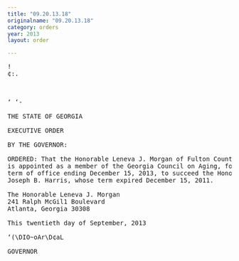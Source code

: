 ```yaml
---
title: "09.20.13.18"
originalname: "09.20.13.18"
category: orders
year: 2013
layout: order

---
```

<pre>
!
¢:.

   

‘ ‘-

THE STATE OF GEORGIA

EXECUTIVE ORDER

BY THE GOVERNOR:

ORDERED: That the Honorable Leneva J. Morgan of Fulton County, Georgia,
is appointed as a member of the Georgia Council on Aging, for a
term of office ending December 15, 2013, to succeed the Honorable
Joseph B. Harris, whose term expired December 15, 2011.

The Honorable Leneva J. Morgan
241 Ralph McGil1 Boulevard
Atlanta, Georgia 30308

This twentieth day of September, 2013

‘(\DIO~oAr\D¢aL

GOVERNOR

</pre>
